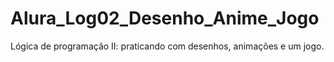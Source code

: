 # Alura_Log02_Desenho_Anime_Jogo
Lógica de programação II: praticando com desenhos, animações e um jogo.
